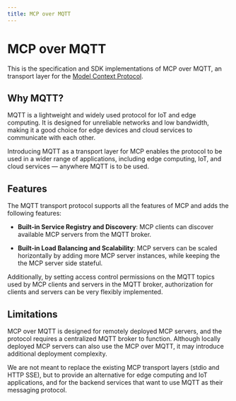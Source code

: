 ```yaml
---
title: MCP over MQTT
---
```


# MCP over MQTT

This is the specification and SDK implementations of MCP over MQTT, an transport layer for the [Model Context Protocol](https://modelcontextprotocol.io).

## Why MQTT?

MQTT is a lightweight and widely used protocol for IoT and edge computing. It is designed for unreliable networks and low bandwidth, making it a good choice for edge devices and cloud services to communicate with each other.

Introducing MQTT as a transport layer for MCP enables the protocol to be used in a wider range of applications, including edge computing, IoT, and cloud services — anywhere MQTT is to be used.

## Features

The MQTT transport protocol supports all the features of MCP and adds the following features:

- **Built-in Service Registry and Discovery**: MCP clients can discover available MCP servers from the MQTT broker.

- **Built-in Load Balancing and Scalability**: MCP servers can be scaled horizontally by adding more MCP server instances, while keeping the the MCP server side stateful.

Additionally, by setting access control permissions on the MQTT topics used by MCP clients and servers in the MQTT broker, authorization for clients and servers can be very flexibly implemented.

## Limitations

MCP over MQTT is designed for remotely deployed MCP servers, and the protocol requires a centralized MQTT broker to function. Although locally deployed MCP servers can also use the MCP over MQTT, it may introduce additional deployment complexity.

We are not meant to replace the existing MCP transport layers (stdio and HTTP SSE), but to provide an alternative for edge computing and IoT applications, and for the backend services that want to use MQTT as their messaging protocol.